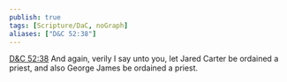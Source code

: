 ```yaml
---
publish: true
tags: [Scripture/DaC, noGraph]
aliases: ["D&C 52:38"]
---
```

[D&C 52:38](https://churchofjesuschrist.org/study/scriptures/dc-testament/dc/52?lang=eng&id=p38#p38) And again, verily I say unto you, let Jared Carter be ordained a priest, and also George James be ordained a priest.
